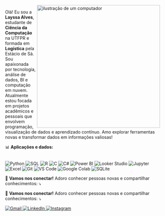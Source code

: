 <img src="https://raw.githubusercontent.com/MicaelliMedeiros/micaellimedeiros/master/image/computer-illustration.png" alt="ilustração de um computador" width="400px" align="right">

<p align="left"> 
  Olá! Eu sou a <strong>Layssa Alves</strong>, estudante de <strong>Ciência da Computação</strong> na UTFPR e formada em <strong>Logística</strong> pela Estácio de Sá. <br>
  Sou apaixonada por tecnologia, análise de dados, BI e computação em nuvem. <br>
  Atualmente estou focada em projetos acadêmicos e pessoais que envolvem programação, visualização de dados e aprendizado contínuo. Amo explorar ferramentas novas e transformar dados em informações valiosas!
</p>

<p align="left">
  📊 <strong>Aplicações e dados:</strong><br><br>

  ![Python](https://img.shields.io/badge/-Python-333333?style=flat&logo=python)
  ![SQL](https://img.shields.io/badge/-SQL-333333?style=flat&logo=postgresql)
  ![R](https://img.shields.io/badge/-R-333333?style=flat&logo=r)
  ![C](https://img.shields.io/badge/-C-333333?style=flat&logo=c)
  ![C#](https://img.shields.io/badge/-C%23-333333?style=flat&logo=csharp&logoColor=239120)
  ![Power BI](https://img.shields.io/badge/-Power%20BI-333333?style=flat&logo=powerbi&logoColor=F2C811)
  ![Looker Studio](https://img.shields.io/badge/-Looker%20Studio-333333?style=flat&logo=looker&logoColor=blue)
  ![Jupyter](https://img.shields.io/badge/-Jupyter-333333?style=flat&logo=jupyter)
  ![Excel](https://img.shields.io/badge/-Excel-333333?style=flat&logo=microsoft-excel&logoColor=107C41)
  ![Git](https://img.shields.io/badge/-Git-333333?style=flat&logo=git)
  ![VS Code](https://img.shields.io/badge/-VS%20Code-333333?style=flat&logo=visual-studio-code)
  ![Google Colab](https://img.shields.io/badge/-Google%20Colab-333333?style=flat&logo=googlecolab&logoColor=F9AB00)
  ![SQLite](https://img.shields.io/badge/-SQLite-333333?style=flat&logo=sqlite&logoColor=003B57)
</p>

<p align="left">
  💌 <strong>Vamos nos conectar!</strong> Adoro conhecer pessoas novas e compartilhar conhecimentos: ⤵️
</p>

<p align="left">
  💌 <strong>Vamos nos conectar!</strong> Adoro conhecer pessoas novas e compartilhar conhecimentos: ⤵️
</p>

<p align="left">
  <a href="mailto:layssa21.alves@gmail.com" title="Gmail">
    <img src="https://img.shields.io/badge/-Gmail-FF0000?style=flat-square&logo=gmail&logoColor=white" alt="Gmail"/>
  </a>
  <a href="https://www.linkedin.com/in/layssa-rodrigues/" title="LinkedIn" target="_blank">
    <img src="https://img.shields.io/badge/-LinkedIn-0e76a8?style=flat-square&logo=Linkedin&logoColor=white" alt="LinkedIn"/>
  </a>
  <a href="https://www.instagram.com/laay21.alves/" title="Instagram" target="_blank">
    <img src="https://img.shields.io/badge/-Instagram-DF0174?style=flat-square&logo=instagram&logoColor=white" alt="Instagram"/>
  </a>
</p>
